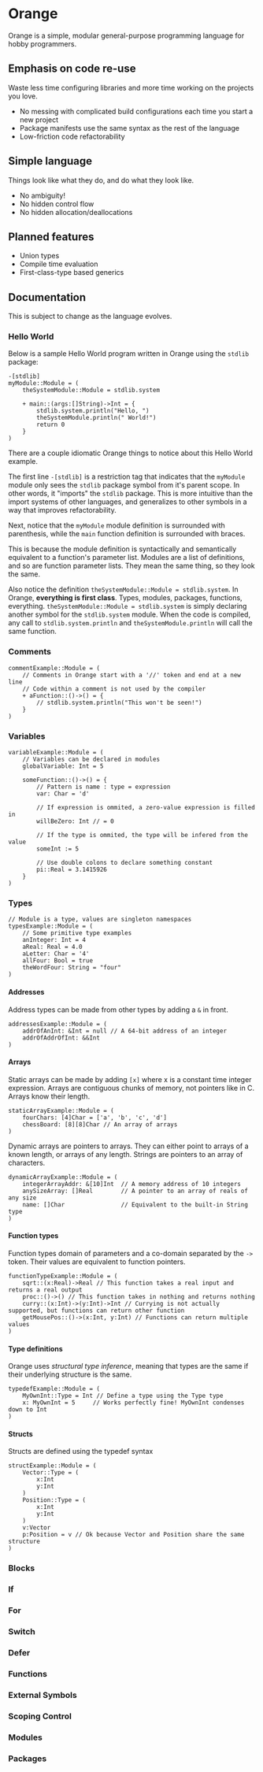 # Orange
Orange is a simple, modular general-purpose programming language for hobby programmers.

## Emphasis on code re-use
Waste less time configuring libraries and more time working on the projects you love.
- No messing with complicated build configurations each time you start a new project
- Package manifests use the same syntax as the rest of the language
- Low-friction code refactorability

## Simple language
Things look like what they do, and do what they look like.
- No ambiguity!
- No hidden control flow
- No hidden allocation/deallocations

## Planned features
- Union types
- Compile time evaluation
- First-class-type based generics

## Documentation
This is subject to change as the language evolves.

### Hello World
Below is a sample Hello World program written in Orange using the `stdlib` package:
```
-[stdlib]
myModule::Module = (
    theSystemModule::Module = stdlib.system

    + main::(args:[]String)->Int = {
        stdlib.system.println("Hello, ")
        theSystemModule.println(" World!")
        return 0
    }
)
```
There are a couple idiomatic Orange things to notice about this Hello World example.

The first line `-[stdlib]` is a restriction tag that indicates that the `myModule` module only sees the `stdlib` package symbol from it's parent scope. In other words, it "imports" the `stdlib` package. This is more intuitive than the import systems of other languages, and generalizes to other symbols in a way that improves refactorability.

Next, notice that the `myModule` module definition is surrounded with parenthesis, while the `main` function definition is surrounded with braces. 

This is because the module definition is syntactically and semantically equivalent to a function's parameter list. Modules are a list of definitions, and so are function parameter lists. They mean the same thing, so they look the same.

Also notice the definition `theSystemModule::Module = stdlib.system`. In Orange, **everything is first class**. Types, modules, packages, functions, everything. `theSystemModule::Module = stdlib.system` is simply declaring another symbol for the `stdlib.system` module. When the code is compiled, any call to `stdlib.system.println` and `theSystemModule.println` will call the same function.

### Comments
```
commentExample::Module = (
    // Comments in Orange start with a '//' token and end at a new line
    // Code within a comment is not used by the compiler
    + aFunction::()->() = {
        // stdlib.system.println("This won't be seen!")
    }
)
```

### Variables
```
variableExample::Module = (
    // Variables can be declared in modules
    globalVariable: Int = 5

    someFunction::()->() = {
        // Pattern is name : type = expression
        var: Char = 'd'

        // If expression is ommited, a zero-value expression is filled in
        willBeZero: Int // = 0

        // If the type is ommited, the type will be infered from the value
        someInt := 5

        // Use double colons to declare something constant
        pi::Real = 3.1415926
    }
)
```
### Types
```
// Module is a type, values are singleton namespaces
typesExample::Module = (
    // Some primitive type examples
    anInteger: Int = 4
    aReal: Real = 4.0
    aLetter: Char = '4'
    allFour: Bool = true
    theWordFour: String = "four"
)
```
#### Addresses
Address types can be made from other types by adding a `&` in front.
```
addressesExample::Module = (
    addrOfAnInt: &Int = null // A 64-bit address of an integer
    addrOfAddrOfInt: &&Int
)
```
#### Arrays
Static arrays can be made by adding `[x]` where x is a constant time integer expression. Arrays are contiguous chunks of memory, not pointers like in C. Arrays know their length.
```
staticArrayExample::Module = (
    fourChars: [4]Char = ['a', 'b', 'c', 'd']
    chessBoard: [8][8]Char // An array of arrays
)
```
Dynamic arrays are pointers to arrays. They can either point to arrays of a known length, or arrays of any length. Strings are pointers to an array of characters.
```
dynamicArrayExample::Module = (
    integerArrayAddr: &[10]Int  // A memory address of 10 integers
    anySizeArray: []Real        // A pointer to an array of reals of any size
    name: []Char                // Equivalent to the built-in String type
)
```
#### Function types
Function types domain of parameters and a co-domain separated by the `->` token. Their values are equivalent to function pointers.
```
functionTypeExample::Module = (
    sqrt::(x:Real)->Real // This function takes a real input and returns a real output
    proc::()->() // This function takes in nothing and returns nothing
    curry::(x:Int)->(y:Int)->Int // Currying is not actually supported, but functions can return other function
    getMousePos::()->(x:Int, y:Int) // Functions can return multiple values
)
```
#### Type definitions
Orange uses *structural type inference*, meaning that types are the same if their underlying structure is the same.
```
typedefExample::Module = (
    MyOwnInt::Type = Int // Define a type using the Type type
    x: MyOwnInt = 5     // Works perfectly fine! MyOwnInt condenses down to Int
)
```
#### Structs
Structs are defined using the typedef syntax
```
structExample::Module = (
    Vector::Type = (
        x:Int
        y:Int
    )
    Position::Type = (
        x:Int
        y:Int
    )
    v:Vector
    p:Position = v // Ok because Vector and Position share the same structure
)
```
### Blocks
### If
### For
### Switch
### Defer
### Functions
### External Symbols
### Scoping Control
### Modules
### Packages
